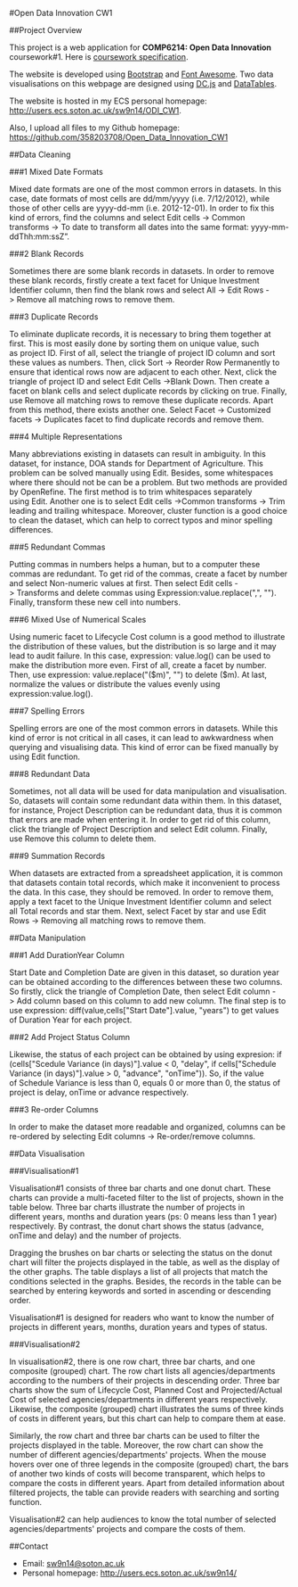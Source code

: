 #Open Data Innovation CW1


##Project Overview

This project is a web application for **COMP6214: Open Data Innovation** coursework#1. Here is [coursework specification](https://secure.ecs.soton.ac.uk/notes/comp6214/2016/Coursework1.pdf).

The website is developed using [Bootstrap](http://getbootstrap.com/) and [Font Awesome](http://fontawesome.io/). Two data visualisations on this webpage are designed using [DC.js](https://dc-js.github.io/dc.js/) and [DataTables](https://www.datatables.net/).

The website is hosted in my ECS personal homepage: http://users.ecs.soton.ac.uk/sw9n14/ODI_CW1. 

Also, I upload all files to my Github homepage: https://github.com/358203708/Open_Data_Innovation_CW1

##Data Cleaning

###1 Mixed Date FormatsMixed date formats are one of the most common errors in datasets. In this case, date formats of most cells are dd/mm/yyyy (i.e. 7/12/2012), while those of other cells are yyyy-dd-mm (i.e. 2012-12-01). In order to fix this kind of errors, find the columns and select Edit cells -> Common transforms -> To date to transform all dates into the same format: yyyy-mm-ddThh:mm:ssZ”.

###2 Blank Records
Sometimes there are some blank records in datasets. In order to remove these blank records, firstly create a text facet for Unique Investment Identifier column, then find the blank rows and select All -> Edit Rows -> Remove all matching rows to remove them.
###3 Duplicate Records
To eliminate duplicate records, it is necessary to bring them together at first. This is most easily done by sorting them on unique value, such as project ID. First of all, select the triangle of project ID column and sort these values as numbers. Then, click Sort -> Reorder Row Permanently to ensure that identical rows now are adjacent to each other. Next, click the triangle of project ID and select Edit Cells ->Blank Down. Then create a facet on blank cells and select duplicate records by clicking on true. Finally, use Remove all matching rows to remove these duplicate records. Apart from this method, there exists another one. Select Facet -> Customized facets -> Duplicates facet to find duplicate records and remove them.
###4 Multiple Representations
Many abbreviations existing in datasets can result in ambiguity. In this dataset, for instance, DOA stands for Department of Agriculture. This problem can be solved manually using Edit. Besides, some whitespaces where there should not be can be a problem. But two methods are provided by OpenRefine. The first method is to trim whitespaces separately using Edit. Another one is to select Edit cells ->Common transforms -> Trim leading and trailing whitespace. Moreover, cluster function is a good choice to clean the dataset, which can help to correct typos and minor spelling differences.
###5 Redundant Commas
Putting commas in numbers helps a human, but to a computer these commas are redundant. To get rid of the commas, create a facet by number and select Non-numeric values at first. Then select Edit cells -> Transforms and delete commas using Expression:value.replace(",", ""). Finally, transform these new cell into numbers.###6 Mixed Use of Numerical Scales
Using numeric facet to Lifecycle Cost column is a good method to illustrate the distribution of these values, but the distribution is so large and it may lead to audit failure. In this case, expression: value.log() can be used to make the distribution more even. First of all, create a facet by number. Then, use expression: value.replace("($m)", "") to delete ($m). At last, normalize the values or distribute the values evenly using expression:value.log().###7 Spelling Errors
Spelling errors are one of the most common errors in datasets. While this kind of error is not critical in all cases, it can lead to awkwardness when querying and visualising data. This kind of error can be fixed manually by using Edit function.
###8 Redundant Data
Sometimes, not all data will be used for data manipulation and visualisation. So, datasets will contain some redundant data within them. In this dataset, for instance, Project Description can be redundant data, thus it is common that errors are made when entering it. In order to get rid of this column, click the triangle of Project Description and select Edit column. Finally, use Remove this column to delete them.
###9 Summation Records
When datasets are extracted from a spreadsheet application, it is common that datasets contain total records, which make it inconvenient to process the data. In this case, they should be removed. In order to remove them, apply a text facet to the Unique Investment Identifier column and select all Total records and star them. Next, select Facet by star and use Edit Rows -> Removing all matching rows to remove them.##Data Manipulation
###1 Add DurationYear Column
Start Date and Completion Date are given in this dataset, so duration year can be obtained according to the differences between these two columns. So firstly, click the triangle of Completion Date, then select Edit column -> Add column based on this column to add new column. The final step is to use expression: diff(value,cells["Start Date"].value, "years") to get values of Duration Year for each project.
###2 Add Project Status Column
Likewise, the status of each project can be obtained by using expresion: if (cells["Scedule Variance (in days)"].value < 0, "delay", if cells["Schedule Variance (in days)"].value > 0, "advance", "onTime")). So, if the value of Schedule Variance is less than 0, equals 0 or more than 0, the status of project is delay, onTime or advance respectively.
###3 Re-order Columns
In order to make the dataset more readable and organized, columns can be re-ordered by selecting Edit columns -> Re-order/remove columns.##Data Visualisation
###Visualisation#1
Visualisation#1 consists of three bar charts and one donut chart. These charts can provide a multi-faceted filter to the list of projects, shown in the table below. Three bar charts illustrate the number of projects in different years, months and duration years (ps: 0 means less than 1 year) respectively. By contrast, the donut chart shows the status (advance, onTime and delay) and the number of projects.
Dragging the brushes on bar charts or selecting the status on the donut chart will filter the projects displayed in the table, as well as the display of the other graphs. The table displays a list of all projects that match the conditions selected in the graphs. Besides, the records in the table can be searched by entering keywords and sorted in ascending or descending order.
Visualisation#1 is designed for readers who want to know the number of projects in different years, months, duration years and types of status.###Visualisation#2
In visualisation#2, there is one row chart, three bar charts, and one composite (grouped) chart. The row chart lists all agencies/departments according to the numbers of their projects in descending order. Three bar charts show the sum of Lifecycle Cost, Planned Cost and Projected/Actual Cost of selected agencies/departments in different years respectively. Likewise, the composite (grouped) chart illustrates the sums of three kinds of costs in different years, but this chart can help to compare them at ease.
Similarly, the row chart and three bar charts can be used to filter the projects displayed in the table. Moreover, the row chart can show the number of different agencies/departments' projects. When the mouse hovers over one of three legends in the composite (grouped) chart, the bars of another two kinds of costs will become transparent, which helps to compare the costs in different years. Apart from detailed information about filtered projects, the table can provide readers with searching and sorting function.
Visualisation#2 can help audiences to know the total number of selected agencies/departments' projects and compare the costs of them.


##Contact
* Email: sw9n14@soton.ac.uk
* Personal homepage: http://users.ecs.soton.ac.uk/sw9n14/












